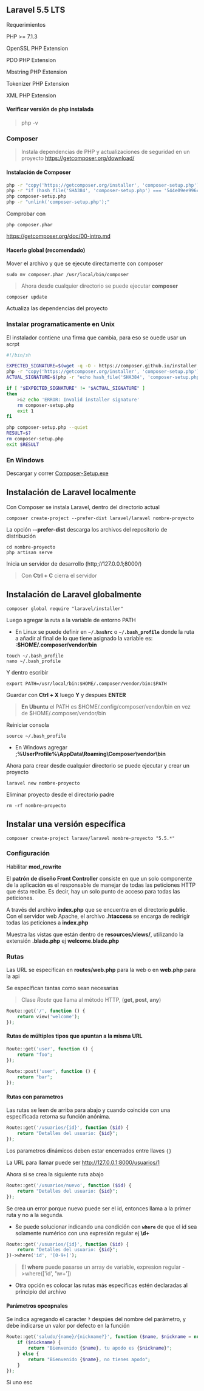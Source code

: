 ## Laravel 5.5 LTS

Requerimientos

PHP >= 7.1.3

OpenSSL PHP Extension

PDO PHP Extension

Mbstring PHP Extension

Tokenizer PHP Extension

XML PHP Extension

#### Verificar versión de php instalada
>php -v


### Composer 
> Instala dependencias de PHP y actualizaciones de seguridad en un proyecto
<https://getcomposer.org/download/>

#### Instalación de Composer
```sh
php -r "copy('https://getcomposer.org/installer', 'composer-setup.php');"
php -r "if (hash_file('SHA384', 'composer-setup.php') === '544e09ee996cdf60ece3804abc52599c22b1f40f4323403c44d44fdfdd586475ca9813a858088ffbc1f233e9b180f061') { echo 'Installer verified'; } else { echo 'Installer corrupt'; unlink('composer-setup.php'); } echo PHP_EOL;"
php composer-setup.php
php -r "unlink('composer-setup.php');"
```

Comprobar con
```
php composer.phar
```


https://getcomposer.org/doc/00-intro.md

#### Hacerlo global (recomendado)
Mover el archivo y que se ejecute directamente con composer

```
sudo mv composer.phar /usr/local/bin/composer
```

> Ahora desde cualquier directorio se puede ejecutar **composer**
```
composer update
```
Actualiza las dependencias del proyecto


### Instalar programaticamente en Unix
El instalador contiene una firma que cambia, para eso se ouede usar un scrpt
```sh
#!/bin/sh

EXPECTED_SIGNATURE=$(wget -q -O - https://composer.github.io/installer.sig)
php -r "copy('https://getcomposer.org/installer', 'composer-setup.php');"
ACTUAL_SIGNATURE=$(php -r "echo hash_file('SHA384', 'composer-setup.php');")

if [ "$EXPECTED_SIGNATURE" != "$ACTUAL_SIGNATURE" ]
then
    >&2 echo 'ERROR: Invalid installer signature'
    rm composer-setup.php
    exit 1
fi

php composer-setup.php --quiet
RESULT=$?
rm composer-setup.php
exit $RESULT
```

### En Windows
Descargar y correr [Composer-Setup.exe](https://getcomposer.org/Composer-Setup.exe)


## Instalación de Laravel localmente
Con Composer se instala Laravel, dentro del directorio actual

```
composer create-project --prefer-dist laravel/laravel nombre-proyecto
```
La opción **--prefer-dist** descarga los archivos del repositorio de distribución

```
cd nombre-proyecto
php artisan serve
```
Inicia un servidor de desarrollo (http;//127.0.0.1;8000/)
> Con **Ctrl + C** cierra el servidor

## Instalación de Laravel globalmente

```
composer global require "laravel/installer"
```

Luego agregar la ruta a la variable de entorno PATH

- En Linux se puede definir en **`~/.bashrc`** o **`~/.bash_profile`** donde la ruta a añadir al final de lo que tiene asignado la variable es: **:$HOME/.composer/vendor/bin**
```
touch ~/.bash_profile
nano ~/.bash_profile
```
Y dentro escribir
```
export PATH=/usr/local/bin:$HOME/.composer/vendor/bin:$PATH
```
Guardar con **Ctrl + X** luego **Y** y despues **ENTER**
> **En Ubuntu** el PATH es $HOME/.config/composer/vendor/bin en vez de $HOME/.composer/vendor/bin

Reiniciar consola
```
source ~/.bash_profile
```

- En Windows agregar **;%UserProfile%\AppData\Roaming\Composer\vendor\bin**


Ahora para crear desde cualquier directorio se puede ejecutar y crear un proyecto

```
laravel new nombre-proyecto
```

Eliminar proyecto desde el directorio padre
```
rm -rf nombre-proyecto
```

## Instalar una versión específica

```
composer create-project larave/laravel nombre-proyecto "5.5.*"
```


### Configuración

Habilitar **mod_rewrite**

El **patrón de diseño Front Controller** consiste en que un solo componente de la aplicación es el responsable de manejar de todas las peticiones HTTP que ésta recibe. Es decir, hay un solo punto de acceso para todas las peticiones.

A través del archivo **index.php** que se encuentra en el directorio **public**. Con el servidor web Apache, el archivo **.htaccess** se encarga de redirigir todas las peticiones a **index.php**



Muestra las vistas que están dentro de **resources/views/**, utilizando la extensión **.blade.php** ej **welcome.blade.php**


### Rutas
Las URL se especifican en **routes/web.php** para la web o en **web.php** para la api

Se específican tantas como sean necesarias
> Clase *Route* que llama al método HTTP, (**get, post, any**)
```php
Route::get('/', function () {
    return view('welcome');
});
```

#### Rutas de múltiples tipos que apuntan a la misma URL

```php
Route::get('user', function () {
    return "foo";
});
 
Route::post('user', function () {
    return "bar";
});
```

#### Rutas con parametros
Las rutas se leen de arriba para abajo y cuando coincide con una especificada retorna su función anónima.
```php
Route::get('/usuarios/{id}', function ($id) {
    return "Detalles del usuario: {$id}";
});
```
Los parametros dinámicos deben estar encerrados entre llaves `{}`

La URL para llamar puede ser http://127.0.0.1:8000/usuarios/1

Ahora si se crea la siguiente ruta abajo
```php
Route::get('/usuarios/nuevo', function ($id) {
    return "Detalles del usuario: {$id}";
});
```
Se crea un error porque nuevo puede ser el id, entonces llama a la primer ruta y no a la segunda.

- Se puede solucionar indicando una condición con **`where`** de que el id sea solamente numérico con una expresión regular ej **\d+**
```php
Route::get('/usuarios/{id}', function ($id) {
    return "Detalles del usuario: {$id}";
})->where('id', '[0-9+]');
```
> El **where** puede pasarse un array de variable, expresion regular 
> ->where(['id', '\w+'])

- Otra opción es colocar las rutas más específicas estén declaradas al principio del archivo

#### Parámetros opcopnales
Se indica agregando el caracter `?` despúes del nombre del parámetro, y debe indicarse un valor por defecto en la función
```php
Route::get('saludo/{name}/{nickname?}', function ($name, $nickname = null) {
    if ($nickname) {
        return "Bienvenido {$name}, tu apodo es {$nickname}";
    } else {
        return "Bienvenido {$name}, no tienes apodo";
    }
});
```


Si uno esc